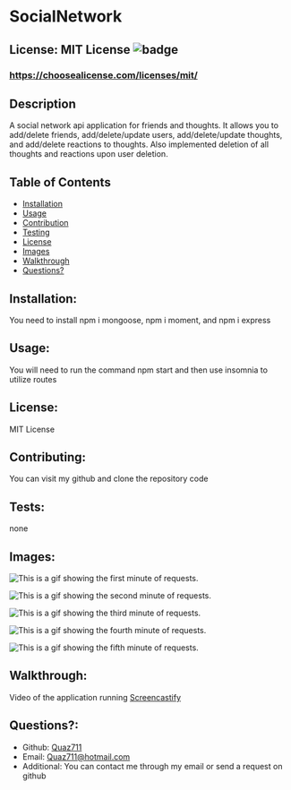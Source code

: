 # SocialNetwork

  ## License: MIT License ![badge](https://img.shields.io/badge/license-MITLicense-orange)
  ###  https://choosealicense.com/licenses/mit/

  ## Description
  A social network api application for friends and thoughts. It allows you to add/delete friends, add/delete/update users, add/delete/update thoughts, and add/delete reactions to thoughts. Also implemented deletion of all thoughts and reactions upon user deletion.

  ## Table of Contents 
  - [Installation](#installation)
  - [Usage](#usage)
  - [Contribution](#contributing)
  - [Testing](#tests)
  - [License](#license)
  - [Images](#images)
  - [Walkthrough](#walkthrough)
  - [Questions?](#questions)
    
  ## Installation:
  You need to install npm i mongoose, npm i moment, and npm i express

  ## Usage:
  You will need to run the command npm start and then use insomnia to utilize routes

  ## License:
  MIT License

  ## Contributing:
  You can visit my github and clone the repository code

  ## Tests:
  none
  
  ## Images:
  ![This is a gif showing the first minute of requests.](./assets/images/First.gif)

  ![This is a gif showing the second minute of requests.](./assets/images/Second.gif)

  ![This is a gif showing the third minute of requests.](./assets/images/Third.gif)

  ![This is a gif showing the fourth minute of requests.](./assets/images/Fourth.gif)

  ![This is a gif showing the fifth minute of requests.](./assets/images/Fifth.gif)

  ## Walkthrough:
  Video of the application running
  [Screencastify](https://drive.google.com/file/d/1zAkcuVv2x83SL-nMx1am53waN-7UbIUG/view)

  ## Questions?:
  - Github: [Quaz711](https://github.com/Quaz711)
  - Email: Quaz711@hotmail.com
  - Additional: You can contact me through my email or send a request on github